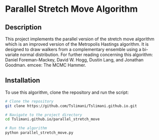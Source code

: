 # Parallel Stretch Move Algorithm

## Description
This project implements the parallel version of the stretch move algorithm which is an improved version of the Metropolis Hastings algorithm. It is designed to draw walkers from a complementary ensemble using a bi-variate normal distribution. For further reading concerning this algorithm: 
Daniel Foreman-Mackey, David W. Hogg, Dustin Lang, and Jonathan Goodman. emcee: The MCMC Hammer.

## Installation
To use this algorithm, clone the repository and run the script:

```sh
# Clone the repository
git clone https://github.com/Tslimani/Tslimani.github.io.git

# Navigate to the project directory
cd Tslimani.github.io/parallel_stretch_move

# Run the algorithm
python parallel_stretch_move.py
